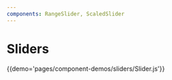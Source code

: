 ```yaml
---
components: RangeSlider, ScaledSlider
---
```


# Sliders

{{demo='pages/component-demos/sliders/Slider.js'}}

